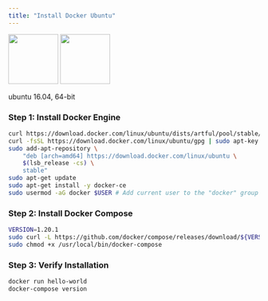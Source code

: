 ```yaml
---
title: "Install Docker Ubuntu"
---
```


<img src="/images/docker.png" height="100">
<img src="/images/ubuntu.png" height="100">

<span class="w3-tag w3-green">ubuntu 16.04, 64-bit</span> 

### Step 1: Install Docker Engine

```sh
curl https://download.docker.com/linux/ubuntu/dists/artful/pool/stable/amd64/docker-ce_18.03.0~ce-0~ubuntu_amd64.deb
curl -fsSL https://download.docker.com/linux/ubuntu/gpg | sudo apt-key add -
sudo add-apt-repository \
    "deb [arch=amd64] https://download.docker.com/linux/ubuntu \
    $(lsb_release -cs) \
    stable"
sudo apt-get update
sudo apt-get install -y docker-ce
sudo usermod -aG docker $USER # Add current user to the "docker" group
```

### Step 2: Install Docker Compose

```sh
VERSION=1.20.1
sudo curl -L https://github.com/docker/compose/releases/download/${VERSION}/docker-compose-`uname -s`-`uname -m` -o /usr/local/bin/docker-compose
sudo chmod +x /usr/local/bin/docker-compose
```

### Step 3: Verify Installation

```sh
docker run hello-world
docker-compose version
```
